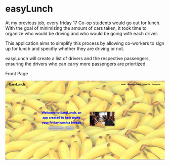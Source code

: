 # easyLunch

At my previous job, every friday 17 Co-op students would go out for lunch. With the goal of minimizing the amount of cars taken, it took time to organize who would be driving and who would be going with each driver.

This application aims to simplify this process by allowing co-workers to sign up for lunch and specifiy whether they are driving or not.

easyLunch will create a list of drivers and the respective passengers, ensuring the drivers who can carry more passengers are priortized.

Front Page

![alt text](https://github.com/DanialBetres/easyLunch/raw/master/screenshots/FrontPage.png "Logo Title Text 1")

